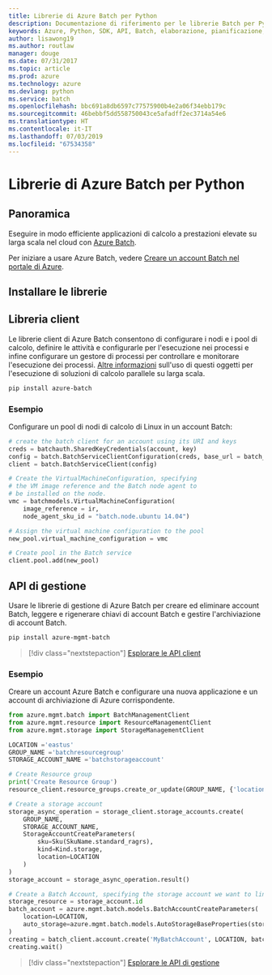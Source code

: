 ```yaml
---
title: Librerie di Azure Batch per Python
description: Documentazione di riferimento per le librerie Batch per Python
keywords: Azure, Python, SDK, API, Batch, elaborazione, pianificazione, a esecuzione prolungata
author: lisawong19
ms.author: routlaw
manager: douge
ms.date: 07/31/2017
ms.topic: article
ms.prod: azure
ms.technology: azure
ms.devlang: python
ms.service: batch
ms.openlocfilehash: bbc691a8db6597c77575900b4e2a06f34ebb179c
ms.sourcegitcommit: 46bebbf5dd558750043ce5afadff2ec3714a54e6
ms.translationtype: HT
ms.contentlocale: it-IT
ms.lasthandoff: 07/03/2019
ms.locfileid: "67534358"
---
```

# <a name="azure-batch-libraries-for-python"></a>Librerie di Azure Batch per Python

## <a name="overview"></a>Panoramica

Eseguire in modo efficiente applicazioni di calcolo a prestazioni elevate su larga scala nel cloud con [Azure Batch](/azure/batch/batch-technical-overview).

Per iniziare a usare Azure Batch, vedere [Creare un account Batch nel portale di Azure](/azure/batch/batch-account-create-portal).

## <a name="install-the-libraries"></a>Installare le librerie

## <a name="client-library"></a>Libreria client
Le librerie client di Azure Batch consentono di configurare i nodi e i pool di calcolo, definire le attività e configurarle per l'esecuzione nei processi e infine configurare un gestore di processi per controllare e monitorare l'esecuzione dei processi. [Altre informazioni](/azure/batch/batch-api-basics) sull'uso di questi oggetti per l'esecuzione di soluzioni di calcolo parallele su larga scala.

```bash
pip install azure-batch
```
### <a name="example"></a>Esempio

Configurare un pool di nodi di calcolo di Linux in un account Batch:

```python
# create the batch client for an account using its URI and keys
creds = batchauth.SharedKeyCredentials(account, key)
config = batch.BatchServiceClientConfiguration(creds, base_url = batch_url)
client = batch.BatchServiceClient(config)

# Create the VirtualMachineConfiguration, specifying
# the VM image reference and the Batch node agent to
# be installed on the node.
vmc = batchmodels.VirtualMachineConfiguration(
    image_reference = ir,
    node_agent_sku_id = "batch.node.ubuntu 14.04")

# Assign the virtual machine configuration to the pool
new_pool.virtual_machine_configuration = vmc

# Create pool in the Batch service
client.pool.add(new_pool)
```

## <a name="management-api"></a>API di gestione
Usare le librerie di gestione di Azure Batch per creare ed eliminare account Batch, leggere e rigenerare chiavi di account Batch e gestire l'archiviazione di account Batch.

```bash
pip install azure-mgmt-batch
```
> [!div class="nextstepaction"]
> [Esplorare le API client](/python/api/overview/azure/batch/client)

### <a name="example"></a>Esempio
Creare un account Azure Batch e configurare una nuova applicazione e un account di archiviazione di Azure corrispondente.

```python
from azure.mgmt.batch import BatchManagementClient
from azure.mgmt.resource import ResourceManagementClient
from azure.mgmt.storage import StorageManagementClient

LOCATION ='eastus'
GROUP_NAME ='batchresourcegroup'
STORAGE_ACCOUNT_NAME ='batchstorageaccount'

# Create Resource group
print('Create Resource Group')
resource_client.resource_groups.create_or_update(GROUP_NAME, {'location': LOCATION})

# Create a storage account
storage_async_operation = storage_client.storage_accounts.create(
    GROUP_NAME,
    STORAGE_ACCOUNT_NAME,
    StorageAccountCreateParameters(
        sku=Sku(SkuName.standard_ragrs),
        kind=Kind.storage,
        location=LOCATION
    )
)
storage_account = storage_async_operation.result()

# Create a Batch Account, specifying the storage account we want to link
storage_resource = storage_account.id
batch_account = azure.mgmt.batch.models.BatchAccountCreateParameters(
    location=LOCATION,
    auto_storage=azure.mgmt.batch.models.AutoStorageBaseProperties(storage_resource)
)
creating = batch_client.account.create('MyBatchAccount', LOCATION, batch_account)
creating.wait()
```

> [!div class="nextstepaction"]
> [Esplorare le API di gestione](/python/api/overview/azure/batch/management)
